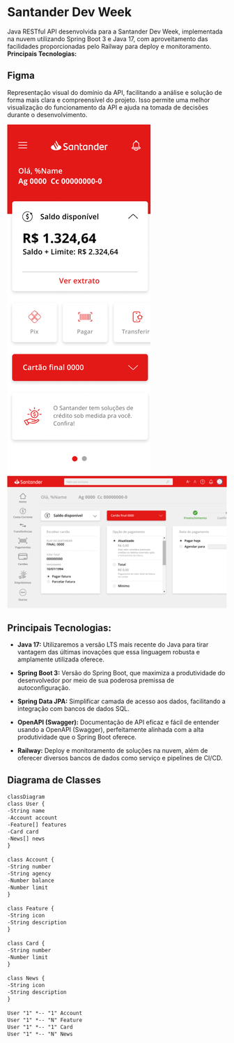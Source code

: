 # Santander Dev Week
Java RESTful API desenvolvida para a Santander Dev Week, implementada na nuvem utilizando Spring Boot 3 e Java 17, com aproveitamento das facilidades proporcionadas pelo Railway para deploy e monitoramento.
**Principais Tecnologias:**

## Figma
Representação visual do domínio da API, facilitando a análise e solução de forma mais clara e compreensível do projeto. Isso permite uma melhor visualização do funcionamento da API e ajuda na tomada de decisões durante o desenvolvimento.

[![mobile](src/main/java/imagens/img_1.png)](https://www.figma.com/design/0ZsjwjsYlYd3timxqMWlbj/SANTANDER---Projeto-Web%2FMobile?node-id=1421-432&t=kTnnPbvNQWdI7FSa-0)
[![web](src/main/java/imagens/img.png)](https://www.figma.com/design/0ZsjwjsYlYd3timxqMWlbj/SANTANDER---Projeto-Web%2FMobile?node-id=1421-432&t=kTnnPbvNQWdI7FSa-0)


## Principais Tecnologias:
- **Java 17:** Utilizaremos a versão LTS mais recente do Java para tirar vantagem das últimas inovações que essa linguagem robusta e amplamente utilizada oferece.

- **Spring Boot 3:** Versão do Spring Boot, que maximiza a produtividade do desenvolvedor por meio de sua poderosa premissa de autoconfiguração.

- **Spring Data JPA:** Simplificar camada de acesso aos dados, facilitando a integração com bancos de dados SQL.

- **OpenAPI (Swagger):** Documentação de API eficaz e fácil de entender usando a OpenAPI (Swagger), perfeitamente alinhada com a alta produtividade que o Spring Boot oferece.

- **Railway:** Deploy e monitoramento de soluções na nuvem, além de oferecer diversos bancos de dados como serviço e pipelines de CI/CD.

## Diagrama de Classes
```mermaid
classDiagram
class User {
-String name
-Account account
-Feature[] features
-Card card
-News[] news
}

class Account {
-String number
-String agency
-Number balance
-Number limit
}

class Feature {
-String icon
-String description
}

class Card {
-String number
-Number limit
}

class News {
-String icon
-String description
}

User "1" *-- "1" Account
User "1" *-- "N" Feature
User "1" *-- "1" Card
User "1" *-- "N" News

```